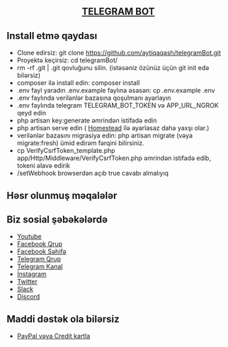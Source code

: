 ## <p align="center"><a href="https://aytiqaqash.com" target="_blank"> TELEGRAM BOT </a></p>

## Install etmə qaydası

- Clone edirsiz: git clone https://github.com/aytiqaqash/telegramBot.git 
- Proyektə keçirsiz: cd telegramBot/
- rm -rf .git | .git qovluğunu silin. (istəsəniz özünüz üçün git init edə bilərsiz)
- composer ilə install edin: composer install
- .env fayl yaradın .env.example faylına əsasən: cp .env.example .env 
- .env faylında verilənlər bazasına qoşulmanı ayarlayın
- .env faylında telegram TELEGRAM_BOT_TOKEN və APP_URL_NGROK qeyd edin
- php artisan key:generate əmrindən istifadə edin
- php artisan serve
  edin ( [Homestead](https://aytiqaqash.medium.com/laravel-homestead-install-qaydas%C4%B1-a4da7b9fad67 ) ilə ayarlasaz
  daha yaxşı olar.)
- verilənlər bazasını migrasiya edin: php artisan migrate (vəya migrate:fresh) ümid edirəm fərqini bilirsiniz.
- cp VerifyCsrfToken_template.php app/Http/Middleware/VerifyCsrfToken.php əmrindən istifadə edib, tokeni əlavə edirik
- /setWebhook browserdən açıb true cavabı almalıyıq


## Həsr olunmuş məqalələr



## Biz sosial şəbəkələrdə

- [Youtube](https://www.youtube.com/c/AyTiQaqa%C5%9F)
- [Facebook Qrup](https://www.facebook.com/groups/aytiqaqash)
- [Facebook Səhifə](https://www.facebook.com/aytiqaqash)
- [Telegram Qrup](https://t.me/aytiqaqashlar)
- [Telegram Kanal](https://t.me/aytiqaqash)
- [İnstagram](https://www.instagram.com/aytiqaqash/)
- [Twitter](https://twitter.com/aytiqaqash)
- [Slack](https://aytiqaqash.slack.com/)
- [Discord](https://discord.gg/YTKU2SY6N3)

## Maddi dəstək ola bilərsiz

- [PayPal vəya Credit kartla](https://www.paypal.com/donate/?business=CD3ZQ7X38VXNY&no_recurring=0&item_name=AyTi+Qaqa%C5%9Fa+d%C9%99st%C9%99k)
